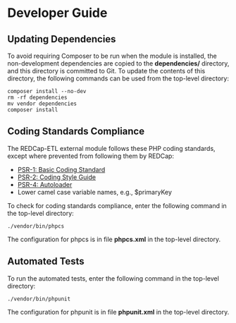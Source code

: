 Developer Guide
===================


Updating Dependencies
--------------------------
To avoid requiring Composer to be run when the module is installed, the non-development dependencies
are copied to the __dependencies/__ directory, and this directory is committed to Git.
To update the contents of this directory, the following commands
can be used from the top-level directory:

    composer install --no-dev
    rm -rf dependencies
    mv vendor dependencies
    composer install


Coding Standards Compliance
-----------------------------

The REDCap-ETL external module follows these PHP coding standards, except where
prevented from following them by REDCap:

* [PSR-1: Basic Coding Standard](http://www.php-fig.org/psr/psr-1/)
* [PSR-2: Coding Style Guide](http://www.php-fig.org/psr/psr-2/)
* [PSR-4: Autoloader](http://www.php-fig.org/psr/psr-4/)
* Lower camel case variable names, e.g., $primaryKey


To check for coding standards compliance, enter the following command in the top-level directory:

    ./vendor/bin/phpcs
    
The configuration for phpcs is in file __phpcs.xml__ in the top-level directory.


Automated Tests
--------------------------
To run the automated tests, enter the following command in the top-level directory:

    ./vendor/bin/phpunit
    
The configuration for phpunit is in file __phpunit.xml__ in the top-level directory.
